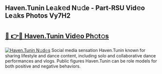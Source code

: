 ## Haven.Tunin Le𝚊k𝚎d N𝚞𝚍e - Part-RSU Vid𝚎o Le𝚊ks Photos Vy7H2

# <h2><a href="http://fbb5xg.evod.top/?m=Haven.Tunin">🔗 👉🔴 Haven.Tunin Vid𝚎o Ph𝚘t𝚘s</a></h2>

[![Haven.Tunin N𝚞d𝚎s](https://i.imgur.com/8V9OHl7.gif)](http://fbb5xg.evod.top/?m=Haven.Tunin)
Social media sensation Haven.Tunin known for sharing lifestyle and dance content, including solo and collaborative dance performances and vlogs. Public figures Haven.Tunin can be role models for both positive and negative behaviors. 
